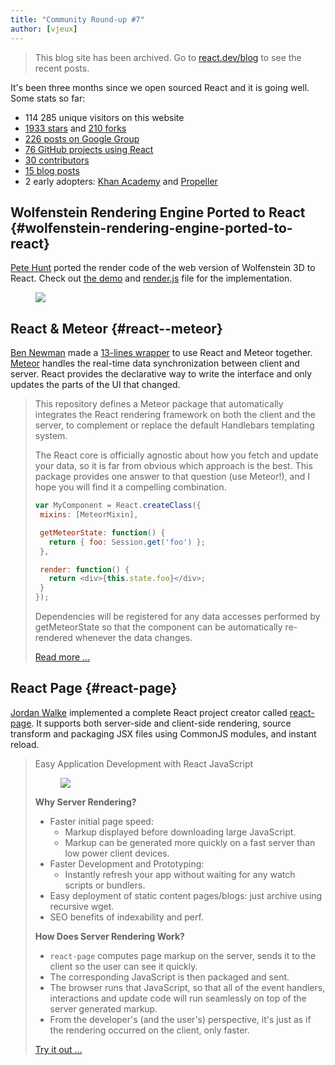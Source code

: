 ```yaml
---
title: "Community Round-up #7"
author: [vjeux]
---
```


<div class="scary">

> This blog site has been archived. Go to [react.dev/blog](https://react.dev/blog) to see the recent posts.

</div>

It's been three months since we open sourced React and it is going well. Some stats so far:

* 114 285 unique visitors on this website
* [1933 stars](https://github.com/facebook/react/stargazers) and [210 forks](https://github.com/facebook/react/network/members)
* [226 posts on Google Group](https://groups.google.com/forum/#!forum/reactjs)
* [76 GitHub projects using React](https://gist.github.com/vjeux/6335762)
* [30 contributors](https://github.com/facebook/react/graphs/contributors)
* [15 blog posts](/blog/)
* 2 early adopters: [Khan Academy](http://sophiebits.com/2013/06/09/using-react-to-speed-up-khan-academy.html) and [Propeller](http://usepropeller.com/blog/posts/from-backbone-to-react/)


## Wolfenstein Rendering Engine Ported to React {#wolfenstein-rendering-engine-ported-to-react}

[Pete Hunt](http://www.petehunt.net/) ported the render code of the web version of Wolfenstein 3D to React. Check out [the demo](http://www.petehunt.net/wolfenstein3D-react/wolf3d.html) and [render.js](https://github.com/petehunt/wolfenstein3D-react/blob/main/js/renderer.js#L183) file for the implementation.
<figure><a href="http://www.petehunt.net/wolfenstein3D-react/wolf3d.html"><img src="../images/blog/wolfenstein_react.png"></a></figure>


## React & Meteor {#react--meteor}

[Ben Newman](https://twitter.com/benjamn) made a [13-lines wrapper](https://github.com/benjamn/meteor-react/blob/main/lib/mixin.js) to use React and Meteor together. [Meteor](http://www.meteor.com/) handles the real-time data synchronization between client and server. React provides the declarative way to write the interface and only updates the parts of the UI that changed.

> This repository defines a Meteor package that automatically integrates the React rendering framework on both the client and the server, to complement or replace the default Handlebars templating system.
>
> The React core is officially agnostic about how you fetch and update your data, so it is far from obvious which approach is the best. This package provides one answer to that question (use Meteor!), and I hope you will find it a compelling combination.
>
>```javascript
>var MyComponent = React.createClass({
>  mixins: [MeteorMixin],
>
>  getMeteorState: function() {
>    return { foo: Session.get('foo') };
>  },
>
>  render: function() {
>    return <div>{this.state.foo}</div>;
>  }
>});
>```
>
> Dependencies will be registered for any data accesses performed by getMeteorState so that the component can be automatically re-rendered whenever the data changes.
>
> [Read more ...](https://github.com/benjamn/meteor-react)

## React Page {#react-page}

[Jordan Walke](https://github.com/jordwalke) implemented a complete React project creator called [react-page](https://github.com/facebook/react-page/). It supports both server-side and client-side rendering, source transform and packaging JSX files using CommonJS modules, and instant reload.

> Easy Application Development with React JavaScript
> <figure><a href="https://github.com/facebook/react-page/"><img src="../images/blog/react-page.png"></a></figure>
>
> **Why Server Rendering?**
>
> * Faster initial page speed:
>   * Markup displayed before downloading large JavaScript.
>   * Markup can be generated more quickly on a fast server than low power client devices.
> * Faster Development and Prototyping:
>   * Instantly refresh your app without waiting for any watch scripts or bundlers.
> * Easy deployment of static content pages/blogs: just archive using recursive wget.
> * SEO benefits of indexability and perf.
>
> **How Does Server Rendering Work?**
>
> * `react-page` computes page markup on the server, sends it to the client so the user can see it quickly.
> * The corresponding JavaScript is then packaged and sent.
> * The browser runs that JavaScript, so that all of the event handlers, interactions and update code will run seamlessly on top of the server generated markup.
> * From the developer's (and the user's) perspective, it's just as if the rendering occurred on the client, only faster.
>
> [Try it out ...](https://github.com/facebook/react-page/)
